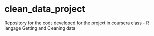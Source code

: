 clean_data_project
==================

Repository for the code developed for the project in coursera class - R langage Getting and Cleaning data

